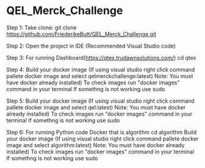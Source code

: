
# QEL_Merck_Challenge

Step 1: Take clone: git clone https://github.com/FriederikeButt/QEL_Merck_Challenge.git

Step 2: Open the project in IDE (Recommended Visual Studio code)

Step 3: For running Dashboard(https://qtex.trudawnsolutions.com/)
cd qtex

Step 4: Build your docker image (If using visual studio right click command pallete docker image and select qelmerckchallenge:latest) Note: You must have docker already installed) To check images run "docker images" command in your terminal If somethng is not working use sudo

Step 5: Build your docker image (If using visual studio right click command pallete docker image and select qel:latest) Note: You must have docker already installed) To check images run "docker images" command in your terminal If somethng is not working use sudo

Step 6: For running Python code Docker that is algorithm
cd algorithm
Build your docker image (If using visual studio right click command pallete docker image and select algorithm:latest) Note: You must have docker already installed) To check images run "docker images" command in your terminal If somethng is not working use sudo

